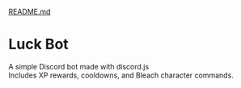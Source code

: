 [README.md](https://github.com/user-attachments/files/23191269/README.md)
# Luck Bot
A simple Discord bot made with discord.js  
Includes XP rewards, cooldowns, and Bleach character commands.
